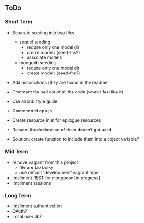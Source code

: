 ## ToDo

### Short Term
- Separate seeding into two files
  - sequel seeding
    - require only one model dir
    - create models (seed-fns?)
    - associate models
  - mongodb seeding
    - require only one model dir
    - create models (seed-fns?)

- Add associations (they are found in the readme)

- Comment the hell out of all the code (when I feel like it)
 - Use airbnb style guide
  - Commentted app.js

- Create resource inlet for epilogue resources
 - Reason: the declaration of them doesn't get used
 - Solution: create function to include them into a object variable?

### Mid Term
- remove vagrant from this project
  - file are too bulky
  - use default 'development' vagrant repo
- Impliment REST for mongoose [in progress]
- Impliment sessions

### Long Term
- Impliment authentication
 - OAuth?
 - Local user db?
